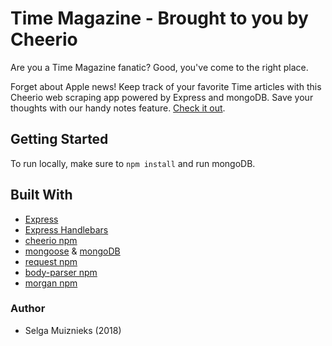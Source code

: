 # Time Magazine - Brought to you by Cheerio

Are you a Time Magazine fanatic? Good, you've come to the right place. 

Forget about Apple news! Keep track of your favorite Time articles with this Cheerio web scraping app powered by Express and mongoDB. Save your thoughts with our handy notes feature. [Check it out](https://boiling-beyond-89298.herokuapp.com/).

## Getting Started

To run locally, make sure to `npm install` and run mongoDB.

## Built With

* [Express](https://www.npmjs.com/package/express)
* [Express Handlebars](https://www.npmjs.com/package/express-handlebars)
* [cheerio npm](https://www.npmjs.com/package/cheerio)
* [mongoose](https://www.npmjs.com/package/mongoose) & [mongoDB](https://www.mongodb.com/)
* [request npm](https://www.npmjs.com/package/request)
* [body-parser npm](https://www.npmjs.com/package/body-parser)
* [morgan npm](https://www.npmjs.com/package/morgan)

### Author

* Selga Muiznieks (2018)

